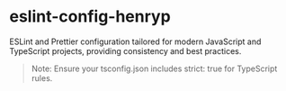# eslint-config-henryp

ESLint and Prettier configuration tailored for modern JavaScript and TypeScript projects, providing consistency and best practices.

> Note: Ensure your tsconfig.json includes strict: true for TypeScript rules.


